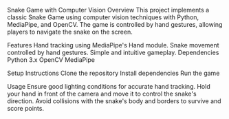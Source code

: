 Snake Game with Computer Vision
Overview
This project implements a classic Snake Game using computer vision techniques with Python, MediaPipe, and OpenCV. The game is controlled by hand gestures, allowing players to navigate the snake on the screen.

Features
Hand tracking using MediaPipe's Hand module.
Snake movement controlled by hand gestures.
Simple and intuitive gameplay.
Dependencies
Python 3.x
OpenCV
MediaPipe

Setup Instructions
Clone the repository
Install dependencies
Run the game

Usage
Ensure good lighting conditions for accurate hand tracking.
Hold your hand in front of the camera and move it to control the snake's direction.
Avoid collisions with the snake's body and borders to survive and score points.